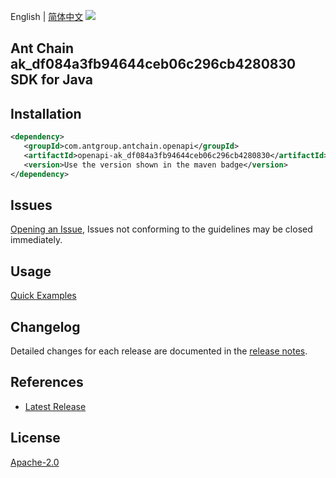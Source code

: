 English | [简体中文](README-CN.md)
![](https://aliyunsdk-pages.alicdn.com/icons/AlibabaCloud.svg)

## Ant Chain ak_df084a3fb94644ceb06c296cb4280830 SDK for Java

## Installation

```xml
<dependency>
   <groupId>com.antgroup.antchain.openapi</groupId>
   <artifactId>openapi-ak_df084a3fb94644ceb06c296cb4280830</artifactId>
   <version>Use the version shown in the maven badge</version>
</dependency>
```

## Issues
[Opening an Issue](https://github.com/alipay/antchain-openapi-prod-sdk/issues/new), Issues not conforming to the guidelines may be closed immediately.

## Usage
[Quick Examples](https://github.com/alipay/antchain-openapi-prod-sdk/blob/master/docs/0-Examples-EN.md#quick-examples)

## Changelog
Detailed changes for each release are documented in the [release notes](./ChangeLog.txt).

## References
* [Latest Release](https://github.com/alipay/antchain-openapi-prod-sdk/)

## License
[Apache-2.0](http://www.apache.org/licenses/LICENSE-2.0)
